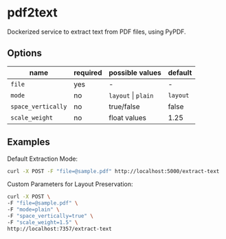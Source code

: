 # pdf2text

Dockerized service to extract text from PDF files, using PyPDF.

## Options

| name               | required | possible values     | default  |
| ------------------ | -------- | ------------------- | -------- |
| `file`             | yes      | -                   | -        |
| `mode`             | no       | `layout` \| `plain` | `layout` |
| `space_vertically` | no       | true/false          | false    |
| `scale_weight`     | no       | float values        | 1.25     |

## Examples

Default Extraction Mode:

```bash
curl -X POST -F "file=@sample.pdf" http://localhost:5000/extract-text
```

Custom Parameters for Layout Preservation:

```bash
curl -X POST \
-F "file=@sample.pdf" \
-F "mode=plain" \
-F "space_vertically=true" \
-F "scale_weight=1.5" \
http://localhost:7357/extract-text
```
